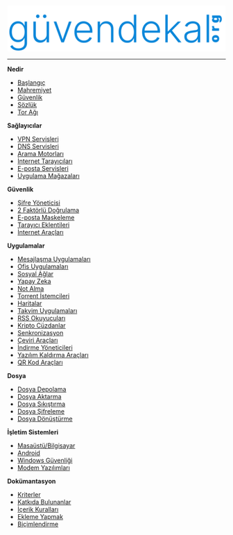 [![Logo](images/logo.svg)](https://guvendekal.org/#/)

---

**Nedir**

- [<i class="fa-solid fa-house"></i> Başlangıç](README.md)
- [<i class="fas fa-eye-slash"></i> Mahremiyet](mahremiyet.md)
- [<i class="fa-solid fa-shield"></i> Güvenlik](guvenlik.md)
- [<i class="fa-solid fa-book"></i> Sözlük](sozluk.md)
- [<i class="fa-solid fa-diagram-project"></i> Tor Ağı](tor-agi.md)

**Sağlayıcılar**

- [<i class="fas fa-server"></i> VPN Servisleri](vpn.md)
- [<i class="fa-solid fa-network-wired"></i> DNS Servisleri](dns.md)
- [<i class="fas fa-search"></i> Arama Motorları](arama-motorlari.md)
- [<i class="fa-solid fa-globe"></i> İnternet Tarayıcıları](internet-tarayicilari.md)
- [<i class="fas fa-envelope"></i> E-posta Servisleri](posta-servisleri.md)
- [<i class="fa-solid fa-shop"></i> Uygulama Mağazaları](uygulama-magazalari.md)

**Güvenlik**

- [<i class="fas fa-key"></i> Şifre Yöneticisi](sifre-yoneticileri.md)
- [<i class="fa-solid fa-lock"></i> 2 Faktörlü Doğrulama](2-faktorlu-dogrulama.md)
- [<i class="fa-solid fa-reply-all"></i> E-posta Maskeleme](posta-maskeleme.md)
- [<i class="fa-solid fa-plus"></i> Tarayıcı Eklentileri](tarayici-eklentileri.md)
- [<i class="fa-solid fa-globe"></i> İnternet Araçları](internet-araclari.md)

**Uygulamalar**

* [<i class="fa-solid fa-paper-plane"></i> Mesajlaşma Uygulamaları](mesajlasma-uygulamalari.md)
* [<i class="fa-solid fa-print"></i> Ofis Uygulamaları](ofis-uygulamalari.md)
* [<i class="fas fa-users"></i> Sosyal Ağlar](sosyal-aglar.md)
* [<i class="fa-solid fa-brain"></i> Yapay Zeka](yapay-zeka.md)
* [<i class="fa-solid fa-clipboard"></i> Not Alma](not-alma.md)
* [<i class="fas fa-download"></i> Torrent İstemcileri](torrent-istemcileri.md)
* [<i class="fa-solid fa-location-dot"></i> Haritalar](haritalar.md)
* [<i class="fas fa-calendar-alt"></i> Takvim Uygulamaları](takvim-uygulamalari.md)
* [<i class="fas fa-rss"></i> RSS Okuyucuları](rss-istemcileri.md)
* [<i class="fas fa-wallet"></i> Kripto Cüzdanlar](kripto-cuzdanlari.md)
* [<i class="fa-solid fa-rotate"></i> Senkronizasyon](senkronizasyon.md)
* [<i class="fa-solid fa-language"></i> Çeviri Araçları](ceviri-araclari.md)
* [<i class="fa-solid fa-download"></i> İndirme Yöneticileri](indirme-yoneticileri.md)
* [<i class="fa-solid fa-trash-can"></i> Yazılım Kaldırma Araçları](yazilim-kaldirma-araclari.md)
* [<i class="fa-solid fa-link"></i> QR Kod Araçları](qr-kod-araclari.md)

**Dosya**

- [<i class="fa-solid fa-file"></i> Dosya Depolama](dosya-depolama.md)
- [<i class="fas fa-file-upload"></i> Dosya Aktarma](dosya-aktarma.md)
- [<i class="fas fa-file-archive"></i> Dosya Sıkıştırma](dosya-sikistirma.md)
- [<i class="fa-solid fa-file-signature"></i> Dosya Şifreleme](dosya-sifreleme.md)
- [<i class="fa-solid fa-file-export"></i> Dosya Dönüştürme](dosya-donusturme.md)

**İşletim Sistemleri**

- [<i class="fa-brands fa-linux"></i> Masaüstü/Bilgisayar](masaustu-bilgisayar.md)
- [<i class="fa-brands fa-android"></i> Android](android.md)
- [<i class="fa-brands fa-windows"></i> Windows Güvenliği](windows-guvenligi.md)
- [<i class="fa-solid fa-wifi"></i> Modem Yazılımları](modem-yazilimlari.md)

**Dokümantasyon**

- [<i class="fa-solid fa-check"></i> Kriterler](kriterler.md)
- [<i class="fas fa-user"></i> Katkıda Bulunanlar](katkida-bulunanlar.md)
- [<i class="fas fa-file-alt"></i> İçerik Kuralları](icerik-kurallari.md)
- [<i class="fas fa-pencil-alt"></i> Ekleme Yapmak](ekleme.md)
- [<i class="fas fa-text-width"></i> Biçimlendirme](bicimlendirme.md)
